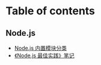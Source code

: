 # Table of contents

## Node.js

- [Node.js 内置模块分类](node/Node.js内置模块分类.md)
- [《Node.js 最佳实践》笔记](node/《Node.js最佳实践》笔记.md)
